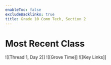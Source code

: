 ```yaml
---
enableToc: false
excludeBacklinks: true
title: Grade 10 Comm Tech, Section 2
---
```


# Most Recent Class
![[Thread 1, Day 2]]
![[Grove Time]]
![[Key Links]]